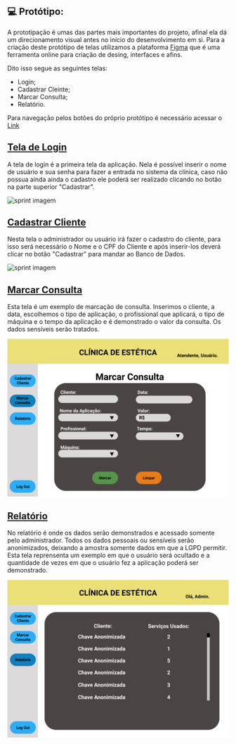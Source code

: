## :computer: **Protótipo:**

A prototipação é umas das partes mais importantes do projeto, afinal ela dá um direcionamento visual antes no início do desenvolvimento em si. Para a criação deste protótipo de telas utilizamos a plataforma [Figma](https://www.figma.com) que é uma ferramenta online para criação de desing, interfaces e afins.

Dito isso segue as seguintes telas:

  - Login;
  - Cadastrar Cleinte;
  - Marcar Consulta;
  - Relatório.
  
Para navegação pelos botões do próprio protótipo é necessário acessar o [Link](https://www.figma.com/proto/tb0Enfa1oo68woFIiP5zD1/Prot%C3%B3tipo-de-Tela?node-id=25%3A7&scaling=min-zoom) 

## **[Tela de Login](https://www.figma.com/proto/tb0Enfa1oo68woFIiP5zD1/Prot%C3%B3tipo-de-Tela?node-id=25%3A7&scaling=min-zoom)**

A tela de login é a primeira tela da aplicação. Nela é possível inserir o nome de usuário e sua senha para fazer a entrada no sistema da clínica, caso não possua ainda ainda o cadastro ele poderá ser realizado clicando no botão na parte superior "Cadastrar".

![sprint imagem](https://user-images.githubusercontent.com/51121450/117873599-5c56a780-b276-11eb-8d6e-ec7dd53b2fdf.png)

## **[Cadastrar Cliente](https://www.figma.com/proto/tb0Enfa1oo68woFIiP5zD1/Prot%C3%B3tipo-de-Tela?node-id=25%3A36&scaling=min-zoom)**

Nesta tela o administrador ou usuário irá fazer o cadastro do cliente, para isso será necessário o Nome e o CPF do Cliente e após inserir-los deverá clicar no botão "Cadastrar" para mandar ao Banco de Dados. 

![sprint imagem](https://user-images.githubusercontent.com/51121450/117877838-7050d800-b27b-11eb-88d0-2092bdd642d9.png)

## **[Marcar Consulta](https://www.figma.com/proto/tb0Enfa1oo68woFIiP5zD1/Protótipo-de-Tela?node-id=29%3A2&scaling=min-zoom)**

Esta tela é um exemplo de marcação de consulta. Inserimos o cliente, a data, escolhemos o tipo de aplicação, o profissional que aplicará, o tipo de máquina e o tempo da aplicação e é demonstrado o valor da consulta. Os dados sensíveis serão tratados.


![sprint imagem](https://github.com/linemarquart/projetosi_clinica_estetica/blob/main/Prototipação/Marcar%20Consulta.png)

## **[Relatório](https://www.figma.com/proto/tb0Enfa1oo68woFIiP5zD1/Protótipo-de-Tela?node-id=29%3A42&scaling=min-zoom)**

No relatório é onde os dados serão demonstrados e acessado somente pelo administrador. Todos os dados pessoais ou sensíveis serão anonimizados, deixando a amostra somente dados em que a LGPD permitir. Esta tela reprensenta um exemplo em que o usuário será ocultado e a quantidade de vezes em que o usuário fez a aplicação poderá ser demonstrado.

![sprint imagem](https://github.com/linemarquart/projetosi_clinica_estetica/blob/main/Prototipa%C3%A7%C3%A3o/Relat%C3%B3rios.png?raw=true)
